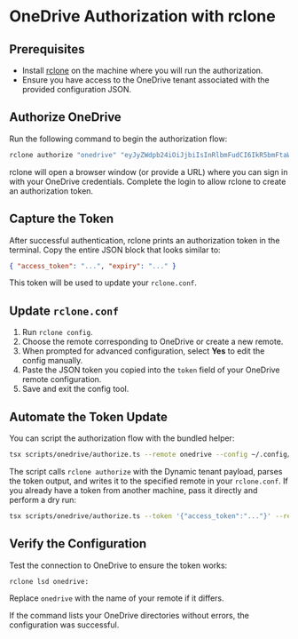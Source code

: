 # OneDrive Authorization with rclone

## Prerequisites

- Install [rclone](https://rclone.org/downloads/) on the machine where you will
  run the authorization.
- Ensure you have access to the OneDrive tenant associated with the provided
  configuration JSON.

## Authorize OneDrive

Run the following command to begin the authorization flow:

```bash
rclone authorize "onedrive" "eyJyZWdpb24iOiJjbiIsInRlbmFudCI6IkR5bmFtaWMifQ"
```

rclone will open a browser window (or provide a URL) where you can sign in with
your OneDrive credentials. Complete the login to allow rclone to create an
authorization token.

## Capture the Token

After successful authentication, rclone prints an authorization token in the
terminal. Copy the entire JSON block that looks similar to:

```json
{ "access_token": "...", "expiry": "..." }
```

This token will be used to update your `rclone.conf`.

## Update `rclone.conf`

1. Run `rclone config`.
2. Choose the remote corresponding to OneDrive or create a new remote.
3. When prompted for advanced configuration, select **Yes** to edit the config
   manually.
4. Paste the JSON token you copied into the `token` field of your OneDrive
   remote configuration.
5. Save and exit the config tool.

## Automate the Token Update

You can script the authorization flow with the bundled helper:

```bash
tsx scripts/onedrive/authorize.ts --remote onedrive --config ~/.config/rclone/rclone.conf
```

The script calls `rclone authorize` with the Dynamic tenant payload, parses the
token output, and writes it to the specified remote in your `rclone.conf`. If
you already have a token from another machine, pass it directly and perform a
dry run:

```bash
tsx scripts/onedrive/authorize.ts --token '{"access_token":"..."}' --remote onedrive --config ~/.config/rclone/rclone.conf --dry-run
```

## Verify the Configuration

Test the connection to OneDrive to ensure the token works:

```bash
rclone lsd onedrive:
```

Replace `onedrive` with the name of your remote if it differs.

If the command lists your OneDrive directories without errors, the configuration
was successful.
